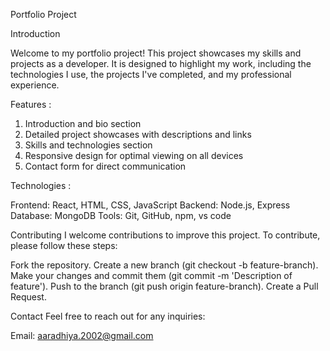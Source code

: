 Portfolio Project

Introduction

Welcome to my portfolio project! This project showcases my skills and projects as a developer. 
It is designed to highlight my work, including the technologies I use, the projects I've completed, and my professional experience.

Features :

1) Introduction and bio section
2) Detailed project showcases with descriptions and links
3) Skills and technologies section
4) Responsive design for optimal viewing on all devices
5) Contact form for direct communication

Technologies :

Frontend: React, HTML, CSS, JavaScript
Backend: Node.js, Express
Database: MongoDB
Tools: Git, GitHub, npm, vs code 

Contributing
I welcome contributions to improve this project. To contribute, please follow these steps:

Fork the repository.
Create a new branch (git checkout -b feature-branch).
Make your changes and commit them (git commit -m 'Description of feature').
Push to the branch (git push origin feature-branch).
Create a Pull Request.

Contact
Feel free to reach out for any inquiries:

Email: aaradhiya.2002@gmail.com
